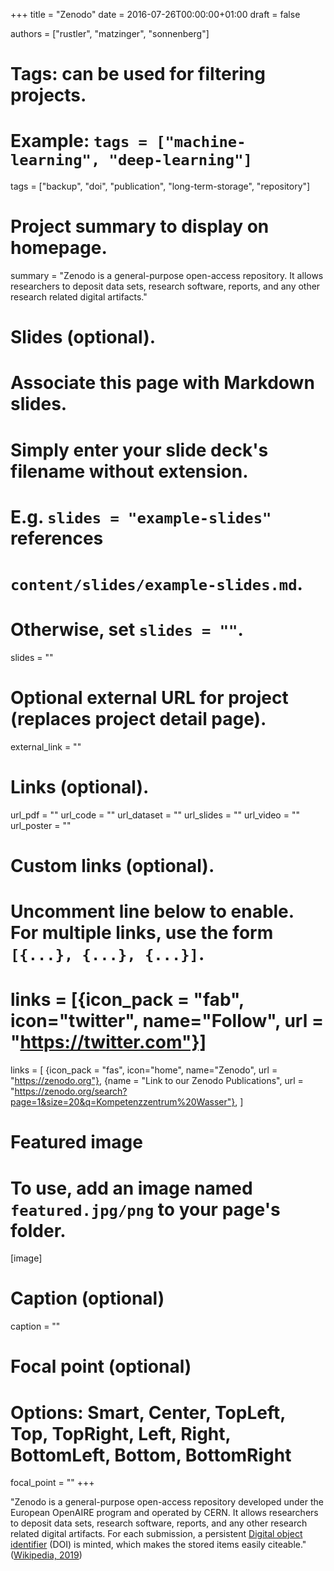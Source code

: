 +++
title = "Zenodo"
date = 2016-07-26T00:00:00+01:00
draft = false

authors = ["rustler", "matzinger", "sonnenberg"]

# Tags: can be used for filtering projects.
# Example: `tags = ["machine-learning", "deep-learning"]`
tags = ["backup", "doi", "publication", "long-term-storage", "repository"]

# Project summary to display on homepage.
summary = "Zenodo is a general-purpose open-access repository. It allows researchers to deposit data sets, research software, reports, and any other research related digital artifacts."
# Slides (optional).
#   Associate this page with Markdown slides.
#   Simply enter your slide deck's filename without extension.
#   E.g. `slides = "example-slides"` references 
#   `content/slides/example-slides.md`.
#   Otherwise, set `slides = ""`.
slides = ""

# Optional external URL for project (replaces project detail page).
external_link = ""

# Links (optional).
url_pdf = ""
url_code = ""
url_dataset = ""
url_slides = ""
url_video = ""
url_poster = ""

# Custom links (optional).
#   Uncomment line below to enable. For multiple links, use the form `[{...}, {...}, {...}]`.
# links = [{icon_pack = "fab", icon="twitter", name="Follow", url = "https://twitter.com"}]
links = [
{icon_pack = "fas", icon="home", name="Zenodo",  url = "https://zenodo.org"},
{name = "Link to our Zenodo Publications", url = "https://zenodo.org/search?page=1&size=20&q=Kompetenzzentrum%20Wasser"},
]

# Featured image
# To use, add an image named `featured.jpg/png` to your page's folder. 
[image]
  # Caption (optional)
  caption = ""

  # Focal point (optional)
  # Options: Smart, Center, TopLeft, Top, TopRight, Left, Right, BottomLeft, Bottom, BottomRight
  focal_point = ""
+++

"Zenodo is a general-purpose open-access repository developed under the European OpenAIRE program and operated by CERN. It allows researchers to deposit data sets, research software, reports, and any other research related digital artifacts. For each submission, a persistent [Digital object identifier](https://en.wikipedia.org/wiki/Digital_object_identifier) (DOI) is minted, which makes the stored items easily citeable." ([Wikipedia, 2019](https://en.wikipedia.org/wiki/Zenodo]))
